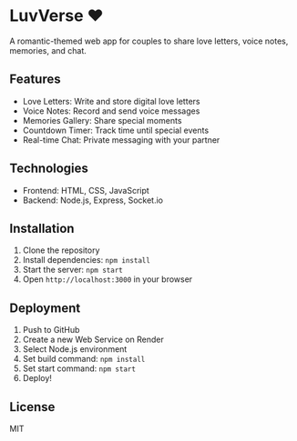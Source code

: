 # LuvVerse ❤️

A romantic-themed web app for couples to share love letters, voice notes, memories, and chat.

## Features

- Love Letters: Write and store digital love letters
- Voice Notes: Record and send voice messages
- Memories Gallery: Share special moments
- Countdown Timer: Track time until special events
- Real-time Chat: Private messaging with your partner

## Technologies

- Frontend: HTML, CSS, JavaScript
- Backend: Node.js, Express, Socket.io

## Installation

1. Clone the repository
2. Install dependencies: `npm install`
3. Start the server: `npm start`
4. Open `http://localhost:3000` in your browser

## Deployment

1. Push to GitHub
2. Create a new Web Service on Render
3. Select Node.js environment
4. Set build command: `npm install`
5. Set start command: `npm start`
6. Deploy!

## License

MIT